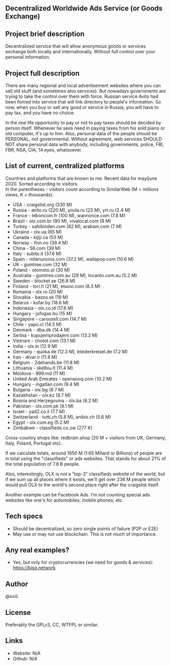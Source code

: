 ## Decentralized Worldwide Ads Service (or Goods Exchange)

## Project brief description
Decentralized service that will allow anonymous goods or services exchange both locally and internationally.
Without full control over your personal information.

## Project full description
There are many regional and local advertisement websites where you can sell old stuff (and sometimes also services).
But nowadays governments are trying to take the control over them with force.
Russian service Avito had been forced into service that will link directory to people's information.
So now, when you buy or sell any good or service in Russia, you will have to pay tax, and you have no choice.

In the real life opportunity to pay or not to pay taxes should be decided by person itself.
Whenever he sees need in paying taxes from his sold piano or old computer, it's up to him.
Also, personal data of the people should be PERSONAL, not governmental. Without agreement, web services 
SHOULD NOT share personal data with anybody, including governments, police, FBI, FBR, NSA, CIA, 14 eyes, whatsoever.

## List of current, centralized platforms
Countries and platforms that are known to me. Recent data for may/june 2020. Sorted according to visitors.<BR>
In the parentheses - visitors count according to SimilarWeb (M = millions views, K = thousands):
* USA - craigslist.org (330 M)
* Russia - avito.ru (220 M), youla.ru (23 M), yrr.ru (2.4 M)
* France - leboncoin.fr (100 M), wannonce.com (7.8 M)
* Brazil - olx.com.br (90 M), vivalocal.com (8 M)
* Turkey - sahibinden.com (82 M), arabam.com (7 M)
* Ukraine - olx.ua (65 M)
* Canada - kijiji.ca (53 M)
* Norway - finn.no (39.4 M)
* China - 58.com (39 M)
* Italy - subito.it (37.6 M)
* Spain - milanuncios.com (37.2 M), wallapop.com (10.6 M)
* UK - gumtree.com (32 M)
* Poland - otomoto.pl (30 M)
* Australia - gumtree.com.au (29 M), locanto.com.au (5.2 M)
* Sweden - blocket.se (26.8 M)
* Finland - tori.fi (21 M), etuovi.com (8.3 M)
* Romania - olx.ro (20 M)
* Slovakia - bazos.sk (19 M)
* Belarus - kufar.by (18.6 M)
* Indonesia - olx.co.id (17.6 M)
* Hungary - jofogas.hu (15 M)
* Singapore - carousell.com (14.7 M)
* Chile - yapo.cl (14.5 M)
* Denmark - dba.dk (14.4 M)
* Serbia - kupujemprodajem.com (13.2 M)
* Vietnam - chotot.com (13.1 M)
* India - olx.in (12.9 M)
* Germany - quoka.de (12.3 M), kleiderkreisel.de (7.2 M)
* Iran - divar.ir (11.8 M)
* Belgium - 2dehands.be (11.8 M)
* Lithuania - skelbiu.lt (11.4 M)
* Moldova - 999.md (11 M)
* United Arab Emirates - opensooq.com (10.2 M)
* Hungary - ingatlan.com (9.4 M)
* Bulgaria - olx.bg (8.7 M)
* Kazakhstan - olx.kz (8.7 M)
* Bosnia and Herzegovina - olx.ba (8.2 M)
* Pakistan - olx.com.pk (8.1 M)
* Israel - yad2.co.il (7.7 M)
* Switzerland - tutti.ch (5.8 M), anibis.ch (5.6 M)
* Egypt - olx.com.eg (5.2 M)
* Zimbabwe - classifieds.co.zw (277 K)

Cross-country shops like: redbrain.shop (20 M + visitors from UK, Germany, Italy, Poland, Portugal etc).

If we calculate totals, around 1650 M (1.65 Millard or Billions) of people are in total using the "classifieds" or ads websites. That stands for about 21% of the total population of 7.8 B people.

Also, interestingly, OLX is not a "top-3" classifieds website of the world, but if we sum up all places where it exists, 
we'll get over 236 M people which would pull OLX to the world's second place right after the craigslist itself.

Another example can be Facebook Ads. I'm not counting special ads websites like one's for automobiles; mobile phones; etc. 

## Tech specs
* Should be decentralized, so zero single points of failure (P2P or E2E)
* May use or may not use blockchain. This is not much of importance.

## Any real examples?
* Yes, but only for cryptocurrencies (we need for goods & services): https://bisq.network

## Author
@sxiii. 

## License
Preferably the GPLv3, CC, WTFPL or similar.

## Links
* Website: N/A
* Github: N/A

